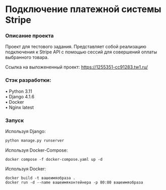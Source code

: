 # Подключение платежной системы Stripe

### Описание проекта 

Проект для тестового задания. Представляет собой реализацию подключения к Stripe API с помощью сессий для совершений оплаты выбранного товара.

Ссылка на выложененный проект: https://1255351-cc91283.tw1.ru/

### Стэк разработки:
• Python 3.11  
• Django 4.1.6   
• Docker  
• Nginx latest  

### Запуск

Используя Django:
```python
python manage.py runserver
```
Используя Docker-Compose:
```docker
docker compose -f docker-compose.yaml up -d
```
Используя Docker:
```
docker build -t вашеимяобраза .
docker run -d --name вашеимяконтейнера -p 80:80 вашеимяобраза
```
